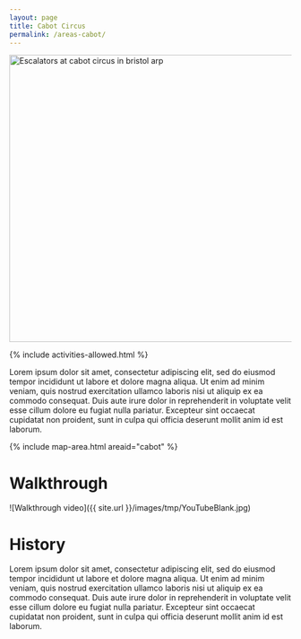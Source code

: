 ```yaml
---
layout: page
title: Cabot Circus
permalink: /areas-cabot/
---
```


<a title="By Arpingstone (Own work) [Public domain], via Wikimedia Commons" href="https://commons.wikimedia.org/wiki/File%3AEscalators_at_cabot_circus_in_bristol_arp.jpg"><img width="512" alt="Escalators at cabot circus in bristol arp" src="https://upload.wikimedia.org/wikipedia/commons/thumb/2/26/Escalators_at_cabot_circus_in_bristol_arp.jpg/512px-Escalators_at_cabot_circus_in_bristol_arp.jpg"/></a>

{% include activities-allowed.html %}

Lorem ipsum dolor sit amet, consectetur adipiscing elit, sed do eiusmod tempor incididunt ut labore et dolore magna aliqua. Ut enim ad minim veniam, quis nostrud exercitation ullamco laboris nisi ut aliquip ex ea commodo consequat. Duis aute irure dolor in reprehenderit in voluptate velit esse cillum dolore eu fugiat nulla pariatur. Excepteur sint occaecat cupidatat non proident, sunt in culpa qui officia deserunt mollit anim id est laborum.

{% include map-area.html areaid="cabot" %}

# Walkthrough

![Walkthrough video]({{ site.url }}/images/tmp/YouTubeBlank.jpg)

# History

Lorem ipsum dolor sit amet, consectetur adipiscing elit, sed do eiusmod tempor incididunt ut labore et dolore magna aliqua. Ut enim ad minim veniam, quis nostrud exercitation ullamco laboris nisi ut aliquip ex ea commodo consequat. Duis aute irure dolor in reprehenderit in voluptate velit esse cillum dolore eu fugiat nulla pariatur. Excepteur sint occaecat cupidatat non proident, sunt in culpa qui officia deserunt mollit anim id est laborum.






